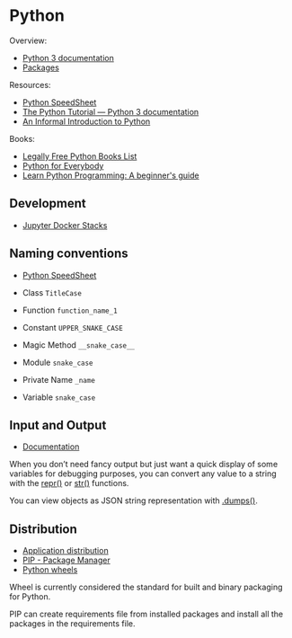 # Python

Overview:

- [Python 3 documentation](https://docs.python.org/3/library/index.html)
- [Packages](https://docs.python.org/3/tutorial/modules.html#packages)

Resources:

- [Python SpeedSheet](https://speedsheet.io/s/python)
- [The Python Tutorial — Python 3 documentation](https://docs.python.org/3/tutorial/index.html)
- [An Informal Introduction to Python](https://docs.python.org/3.8/tutorial/introduction.html)

Books:

- [Legally Free Python Books List](https://www.pythonkitchen.com/legally-free-python-books-list/)
- [Python for Everybody](http://do1.dr-chuck.com/pythonlearn/EN_us/pythonlearn.pdf)
- [Learn Python Programming: A beginner's guide](https://anveshitse.files.wordpress.com/2019/01/Learn-Python-Programming_-A-beg-Fabrizio-Romano.pdf)

## Development

- [Jupyter Docker Stacks](https://github.com/jupyter/docker-stacks)

## Naming conventions

- [Python SpeedSheet](https://speedsheet.io/s/python?select=qhNs)

- Class `TitleCase`
- Function `function_name_1`
- Constant `UPPER_SNAKE_CASE`
- Magic Method `__snake_case__`
- Module `snake_case`
- Private Name `_name`
- Variable `snake_case`

## Input and Output

- [Documentation](https://docs.python.org/3/tutorial/inputoutput.html)

When you don’t need fancy output but just want a quick display of some variables for debugging purposes, you can convert
any value to a string with the [repr()](https://docs.python.org/3/library/functions.html#repr) or
[str()](https://docs.python.org/3/library/stdtypes.html#str) functions.

You can view objects as JSON string representation with
[.dumps()](https://docs.python.org/3/library/json.html#json.dumps).

## Distribution

- [Application distribution](https://speedsheet.io/s/python?select=A9p5)
- [PIP - Package Manager](https://speedsheet.io/s/python?select=aTYy)
- [Python wheels](https://realpython.com/python-wheels/)

Wheel is currently considered the standard for built and binary packaging for Python.

PIP can create requirements file from installed packages and install all the packages in the requirements file.
